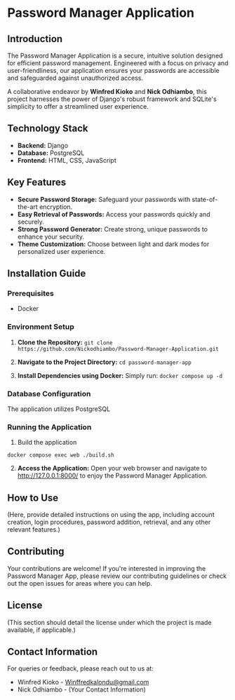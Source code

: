 # Password Manager Application

## Introduction

The Password Manager Application is a secure, intuitive solution designed for efficient password management. Engineered with a focus on privacy and user-friendliness, our application ensures your passwords are accessible and safeguarded against unauthorized access.

A collaborative endeavor by **Winfred Kioko** and **Nick Odhiambo**, this project harnesses the power of Django's robust framework and SQLite's simplicity to offer a streamlined user experience.

## Technology Stack

- **Backend:** Django
- **Database:** PostgreSQL
- **Frontend:** HTML, CSS, JavaScript

## Key Features


- **Secure Password Storage:** Safeguard your passwords with state-of-the-art encryption.
- **Easy Retrieval of Passwords:** Access your passwords quickly and securely.
- **Strong Password Generator:** Create strong, unique passwords to enhance your security.
- **Theme Customization:** Choose between light and dark modes for personalized user experience.

## Installation Guide

### Prerequisites

- Docker

### Environment Setup

1. **Clone the Repository:**
`git clone https://github.com/Nickodhiambo/Password-Manager-Application.git`


2. **Navigate to the Project Directory:**
`cd password-manager-app`

 
3. **Install Dependencies using Docker:**
Simply run:
`docker compose up -d`


### Database Configuration

The application utilizes PostgreSQL

### Running the Application

1. Build the application

`docker compose exec web ./build.sh`

2. **Access the Application:**
Open your web browser and navigate to http://127.0.0.1:8000/ to enjoy the Password Manager Application.

## How to Use

(Here, provide detailed instructions on using the app, including account creation, login procedures, password addition, retrieval, and any other relevant features.)

## Contributing

Your contributions are welcome! If you're interested in improving the Password Manager App, please review our contributing guidelines or check out the open issues for areas where you can help.

## License

(This section should detail the license under which the project is made available, if applicable.)

## Contact Information

For queries or feedback, please reach out to us at:

- Winfred Kioko - Winffredkalondu@gmail.com
- Nick Odhiambo - (Your Contact Information)

